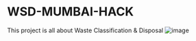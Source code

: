 # WSD-MUMBAI-HACK
This project is all about Waste Classification &amp; Disposal
![image](https://github.com/snYatharth2005/WSD-MUMBAI-HACK/assets/139547990/feedfe35-7bc6-4f55-8658-07ce20ede26d)

